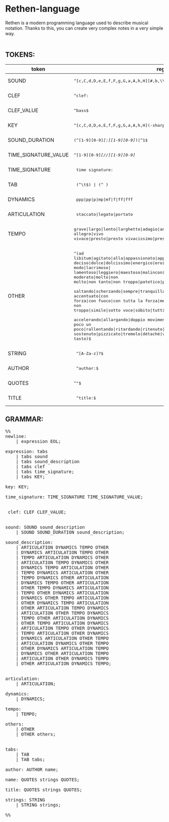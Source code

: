 # Rethen-language
Rethen is a modern programming language used to describe musical notation.
Thanks to this, you can create very complex notes in a very simple way.
<br>
<br>

## TOKENS:

|token                                           |regex                          |
|-------------------------------                 |-----------------------------  |
|SOUND                                           |<pre>\^[c,C,d,D,e,E,f,F,g,G,a,A,h,H][#,b,\\\\]?[1-3]? </pre>|
|CLEF                                            |<pre>\^clef:     </pre>                    |
|CLEF_VALUE             | <pre>\^bass$ | \^treble$ <\pre> |
|KEY                                             |<pre>\^\[c,C,d,D,e,E,f,F,g,G,a,A,h,H](-sharp\|-flat)(-minor\|-major)</pre>  |
|SOUND_DURATION                                |<pre>(\^[1-9][0-9]*[:][1-9][0-9]*)\|^1$ </pre>|
|TIME_SIGNATURE_VALUE                        |<pre>\^[1-9][0-9]*[//][1-9][0-9]*    </pre>  |
|TIME_SIGNATURE                                 |<pre> time signature:               </pre>   |
|TAB                                       |<pre> (^\t$) \| (^    )</pre>         |
|DYNAMICS                                        |<pre> ppp\|pp\|p\|mp\|mf\|f\|ff\|fff  </pre> |
|ARTICULATION                                    |<pre> staccato\|legato\|portato    </pre> |
|TEMPO                                          |<pre>grave\|largo\|lento\|larghetto\|adagio\|andante\|moderato\|andantino\|allegretto\|<br>allegro\|vivo vivace\|presto\|presto vivacissimo\|prestissimo </pre>    |
|OTHER |<pre>^(ad libitum\|agitato\|alla\|appassionato\|appena\|assai\|calando\|cantabile\|con\|<br>deciso\|dolce\|dolcissimo\|energico\|eroico\|furioso\|in modo\|lacrimoso\|<br>lamentoso\|leggiero\|maestoso\|malinconico\|marcato\|marciale\|meno\|misterioso\|<br>moderato\|molto\|non molto\|non tanto\|non troppo\|patetico\|più\|quasi\|rigoroso\| <br>saltando\|scherzando\|sempre\|tranquillamente\|trionfante\|vigoroso\|zeloso\|<br>accentuato\|con forza\|con fuoco\|con tutta la forza\|mezza voce\|<br>non troppo\|simile\|sotto voce\|súbito\|tutti\|una corda <br>accelerando\|allargando\|doppio movimento\|meno mosso\|<br>poco un poco\|rallentando\|ritardando\|ritenuto\|<br>sostenuto\|pizzicato\|tremolo\|détaché\|vibrato\|sforzato\|sul tasto)$ </pre>|  
|STRING | <pre> ^[A-Za-z]?$</pre>
|AUTHOR   | <pre> ^author:$ </pre> |
|QUOTES  | <pre>^"$</pre>|
|TITLE   | <pre> ^title:$</pre> |


## GRAMMAR:

<pre>
%%
newline: 
    | expression EOL;

expression: tabs
    | tabs sound
    | tabs sound_description
    | tabs clef
    | tabs time_signature;
    | tabs KEY;

key: KEY;

time_signature: TIME_SIGNATURE TIME_SIGNATURE_VALUE;


 clef: CLEF CLEF_VALUE;


sound: SOUND sound_description
    | SOUND SOUND_DURATION sound_description;

sound_description:
    | ARTICULATION DYNAMICS TEMPO OTHER
    | DYNAMICS ARTICULATION TEMPO OTHER
    | TEMPO ARTICULATION DYNAMICS OTHER
    | ARTICULATION TEMPO DYNAMICS OTHER
    | DYNAMICS TEMPO ARTICULATION OTHER
    | TEMPO DYNAMICS ARTICULATION OTHER
    | TEMPO DYNAMICS OTHER ARTICULATION
    | DYNAMICS TEMPO OTHER ARTICULATION
    | OTHER TEMPO DYNAMICS ARTICULATION
    | TEMPO OTHER DYNAMICS ARTICULATION
    | DYNAMICS OTHER TEMPO ARTICULATION
    | OTHER DYNAMICS TEMPO ARTICULATION
    | OTHER ARTICULATION TEMPO DYNAMICS
    | ARTICULATION OTHER TEMPO DYNAMICS
    | TEMPO OTHER ARTICULATION DYNAMICS
    | OTHER TEMPO ARTICULATION DYNAMICS
    | ARTICULATION TEMPO OTHER DYNAMICS
    | TEMPO ARTICULATION OTHER DYNAMICS
    | DYNAMICS ARTICULATION OTHER TEMPO
    | ARTICULATION DYNAMICS OTHER TEMPO
    | OTHER DYNAMICS ARTICULATION TEMPO
    | DYNAMICS OTHER ARTICULATION TEMPO
    | ARTICULATION OTHER DYNAMICS TEMPO
    | OTHER ARTICULATION DYNAMICS TEMPO;


articulation:
    | ARTICULATION;

dynamics:
    | DYNAMICS;

tempo:
    | TEMPO;

others:
    | OTHER
    | OTHER others;


tabs: 
    | TAB
    | TAB tabs;

author: AUTHOR name;

name: QUOTES strings QUOTES;

title: QUOTES strings QUOTES;

strings: STRING
    | STRING strings;

%%
</pre>